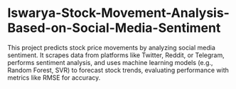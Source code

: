 # Iswarya-Stock-Movement-Analysis-Based-on-Social-Media-Sentiment
This project predicts stock price movements by analyzing social media sentiment. It scrapes data from platforms like Twitter, Reddit, or Telegram, performs sentiment analysis, and uses machine learning models (e.g., Random Forest, SVR) to forecast stock trends, evaluating performance with metrics like RMSE for accuracy.
